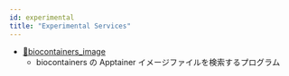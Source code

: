 ```yaml
---
id: experimental
title: "Experimental Services"
---
```


- [&#x1f517;biocontainers_image](https://github.com/yookuda/biocontainers_image)
    - biocontainers の Apptainer イメージファイルを検索するプログラム


